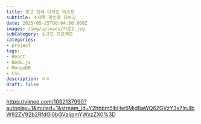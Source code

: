 ```yaml
---
title: 광고 인쇄 디자인 테스트
subtitle: 소제목 확인용 디버깅
date: 2025-05-25T00:04:00.000Z
images: /img/uploads/가로2.jpg
subCategory: 소규모 프로젝트
categories: 
- project
tags:
- React
- Node.js
- MongoDB
- CSS
description: ㅇㅇ
draft: false
---
```


https://vimeo.com/1092137990?autoplay=1&muted=1&stream_id=Y2hhbm5lbHw5Mjd8aWQ6ZGVzY3x7InJlbW92ZV92b2RfdGl0bGVzIjpmYWxzZX0%3D